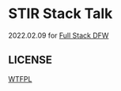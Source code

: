 # STIR Stack Talk

2022.02.09 for [Full Stack DFW](https://www.fullstackdfw.com)

## LICENSE

[WTFPL](/LICENSE)
